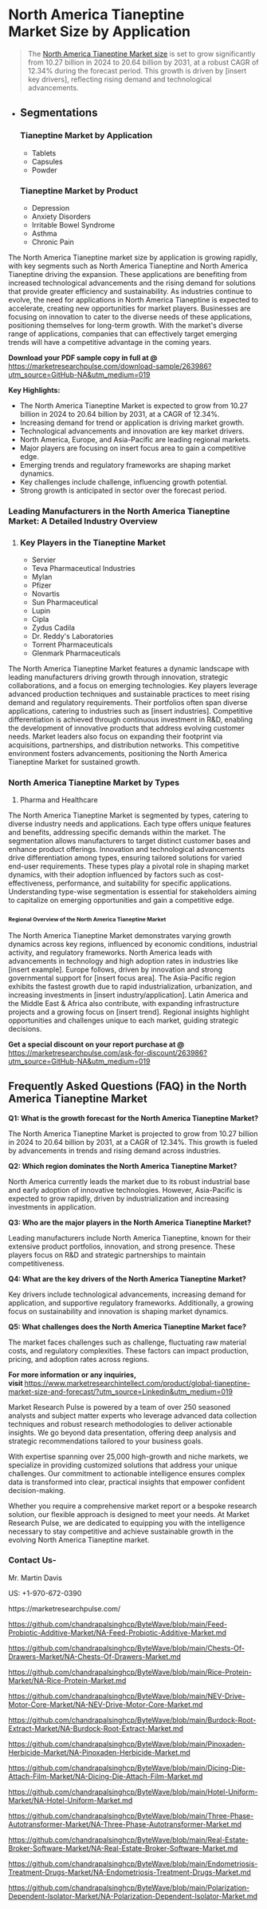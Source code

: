 


<h1>North America Tianeptine Market&nbsp;Size by Application</h1><blockquote><p>The <a href="https://marketresearchpulse.com/download-sample/263986?utm_source=GitHub-NA&amp;utm_medium=019">North America Tianeptine Market size</a> is set to grow significantly from 10.27 billion in 2024 to 20.64 billion by 2031, at a robust CAGR of 12.34% during the forecast period. This growth is driven by [insert key drivers], reflecting rising demand and technological advancements.</p></blockquote><ul><li><h2>Segmentations</h2><h3>Tianeptine Market by Application</h3><ul><li>Tablets</li><li> Capsules</li><li> Powder</li></ul><h3>Tianeptine Market by Product</h3><ul><li>Depression</li><li> Anxiety Disorders</li><li> Irritable Bowel Syndrome</li><li> Asthma</li><li> Chronic Pain</li></ul></li></ul><p>The North America Tianeptine market size by application is growing rapidly, with key segments such as North America Tianeptine and North America Tianeptine driving the expansion. These applications are benefiting from increased technological advancements and the rising demand for solutions that provide greater efficiency and sustainability. As industries continue to evolve, the need for applications in North America Tianeptine is expected to accelerate, creating new opportunities for market players. Businesses are focusing on innovation to cater to the diverse needs of these applications, positioning themselves for long-term growth. With the market's diverse range of applications, companies that can effectively target emerging trends will have a competitive advantage in the coming years.</p><p><strong>Download your PDF sample copy in full at @ </strong><a href="https://marketresearchpulse.com/download-sample/263986?utm_source=GitHub-NA&amp;utm_medium=019">https://marketresearchpulse.com/download-sample/263986?utm_source=GitHub-NA&amp;utm_medium=019</a></p><p><strong>Key Highlights: </strong></p><ul><li>The North America Tianeptine Market is expected to grow from 10.27 billion in 2024 to 20.64 billion by 2031, at a CAGR of 12.34%.</li><li>Increasing demand for trend or application is driving market growth.</li><li>Technological advancements and innovation are key market drivers.</li><li>North America, Europe, and Asia-Pacific are leading regional markets.</li><li>Major players are focusing on insert focus area to gain a competitive edge.</li><li>Emerging trends and regulatory frameworks are shaping market dynamics.</li><li>Key challenges include challenge, influencing growth potential.</li><li>Strong growth is anticipated in sector over the forecast period.</li></ul><h3>Leading Manufacturers in the North America Tianeptine Market: A Detailed Industry Overview</h3><ol><li><h3>Key Players in the Tianeptine Market </h3><ul><li>Servier</li><li> Teva Pharmaceutical Industries</li><li> Mylan</li><li> Pfizer</li><li> Novartis</li><li> Sun Pharmaceutical</li><li> Lupin</li><li> Cipla</li><li> Zydus Cadila</li><li> Dr. Reddy's Laboratories</li><li> Torrent Pharmaceuticals</li><li> Glenmark Pharmaceuticals</li></ul></li></ol><div class="flex max-w-full flex-col flex-grow"><div class="min-h-8 text-message flex w-full flex-col items-end gap-2 whitespace-normal break-words [.text-message+&amp;]:mt-5" dir="auto" data-message-author-role="assistant" data-message-id="fd8432e4-4910-450d-b182-61b7bfb0a01f" data-message-model-slug="gpt-4o"><div class="flex w-full flex-col gap-1 empty:hidden first:pt-[3px]"><div class="markdown prose w-full break-words dark:prose-invert light"><p>The North America Tianeptine Market features a dynamic landscape with leading manufacturers driving growth through innovation, strategic collaborations, and a focus on emerging technologies. Key players leverage advanced production techniques and sustainable practices to meet rising demand and regulatory requirements. Their portfolios often span diverse applications, catering to industries such as [insert industries]. Competitive differentiation is achieved through continuous investment in R&amp;D, enabling the development of innovative products that address evolving customer needs. Market leaders also focus on expanding their footprint via acquisitions, partnerships, and distribution networks. This competitive environment fosters advancements, positioning the North America Tianeptine Market for sustained growth.</p></div></div></div></div><h3>North America Tianeptine Market by Types</h3><ol><li>Pharma and Healthcare</li></ol><div class="flex max-w-full flex-col flex-grow"><div class="min-h-8 text-message flex w-full flex-col items-end gap-2 whitespace-normal break-words [.text-message+&amp;]:mt-5" dir="auto" data-message-author-role="assistant" data-message-id="084470be-0bb7-4664-bddf-5156b4f41249" data-message-model-slug="gpt-4o-mini"><div class="flex w-full flex-col gap-1 empty:hidden first:pt-[3px]"><div class="markdown prose w-full break-words dark:prose-invert light"><p>The North America Tianeptine Market is segmented by types, catering to diverse industry needs and applications. Each type offers unique features and benefits, addressing specific demands within the market. The segmentation allows manufacturers to target distinct customer bases and enhance product offerings. Innovation and technological advancements drive differentiation among types, ensuring tailored solutions for varied end-user requirements. These types play a pivotal role in shaping market dynamics, with their adoption influenced by factors such as cost-effectiveness, performance, and suitability for specific applications. Understanding type-wise segmentation is essential for stakeholders aiming to capitalize on emerging opportunities and gain a competitive edge.</p></div></div></div></div><h3><span style="font-size: 11px;">Regional Overview of the North America Tianeptine Market</span></h3><div class="flex max-w-full flex-col flex-grow"><div class="min-h-8 text-message flex w-full flex-col items-end gap-2 whitespace-normal break-words [.text-message+&amp;]:mt-5" dir="auto" data-message-author-role="assistant" data-message-id="e9038762-ce64-4e30-91c9-9bd413514231" data-message-model-slug="gpt-4o-mini"><div class="flex w-full flex-col gap-1 empty:hidden first:pt-[3px]"><div class="markdown prose w-full break-words dark:prose-invert light"><p>The North America Tianeptine Market demonstrates varying growth dynamics across key regions, influenced by economic conditions, industrial activity, and regulatory frameworks. North America leads with advancements in technology and high adoption rates in industries like [insert example]. Europe follows, driven by innovation and strong governmental support for [insert focus area]. The Asia-Pacific region exhibits the fastest growth due to rapid industrialization, urbanization, and increasing investments in [insert industry/application]. Latin America and the Middle East &amp; Africa also contribute, with expanding infrastructure projects and a growing focus on [insert trend]. Regional insights highlight opportunities and challenges unique to each market, guiding strategic decisions.</p></div></div></div></div><p><strong>Get a special discount on your report purchase at @ </strong><a href="https://marketresearchpulse.com/ask-for-discount/263986?utm_source=GitHub-NA&amp;utm_medium=019">https://marketresearchpulse.com/ask-for-discount/263986?utm_source=GitHub-NA&amp;utm_medium=019</a></p><h2>Frequently Asked Questions (FAQ) in the North America Tianeptine Market</h2><p><strong>Q1: What is the growth forecast for the North America Tianeptine Market?</strong></p><p>The North America Tianeptine Market is projected to grow from 10.27 billion in 2024 to 20.64 billion by 2031, at a CAGR of 12.34%. This growth is fueled by advancements in trends and rising demand across industries.</p><p><strong>Q2: Which region dominates the North America Tianeptine Market?</strong></p><p>North America currently leads the market due to its robust industrial base and early adoption of innovative technologies. However, Asia-Pacific is expected to grow rapidly, driven by industrialization and increasing investments in application.</p><p><strong>Q3: Who are the major players in the North America Tianeptine Market?</strong></p><p>Leading manufacturers include North America Tianeptine, known for their extensive product portfolios, innovation, and strong presence. These players focus on R&amp;D and strategic partnerships to maintain competitiveness.</p><p><strong>Q4: What are the key drivers of the North America Tianeptine Market?</strong></p><p>Key drivers include technological advancements, increasing demand for application, and supportive regulatory frameworks. Additionally, a growing focus on sustainability and innovation is shaping market dynamics.</p><p><strong>Q5: What challenges does the North America Tianeptine Market face?</strong></p><p>The market faces challenges such as challenge, fluctuating raw material costs, and regulatory complexities. These factors can impact production, pricing, and adoption rates across regions.</p><p><strong>For more information or any inquiries, visit&nbsp;</strong><a href="https://www.marketresearchintellect.com/product/global-tianeptine-market-size-and-forecast/?utm_source=Linkedin&utm_medium=019">https://www.marketresearchintellect.com/product/global-tianeptine-market-size-and-forecast/?utm_source=Linkedin&utm_medium=019</a></p><p>Market Research Pulse is powered by a team of over 250 seasoned analysts and subject matter experts who leverage advanced data collection techniques and robust research methodologies to deliver actionable insights. We go beyond data presentation, offering deep analysis and strategic recommendations tailored to your business goals.</p><p>With expertise spanning over 25,000 high-growth and niche markets, we specialize in providing customized solutions that address your unique challenges. Our commitment to actionable intelligence ensures complex data is transformed into clear, practical insights that empower confident decision-making.</p><p>Whether you require a comprehensive market report or a bespoke research solution, our flexible approach is designed to meet your needs. At Market Research Pulse, we are dedicated to equipping you with the intelligence necessary to stay competitive and achieve sustainable growth in the evolving North America Tianeptine market.</p><h3><strong>Contact Us-</strong></h3><p>Mr. Martin Davis</p><p>US: +1-970-672-0390</p><p>https://marketresearchpulse.com/</p><p><a href="https://github.com/chandrapalsinghcp/ByteWave/blob/main/Feed-Probiotic-Additive-Market/NA-Feed-Probiotic-Additive-Market.md">https://github.com/chandrapalsinghcp/ByteWave/blob/main/Feed-Probiotic-Additive-Market/NA-Feed-Probiotic-Additive-Market.md</a></p><p><a href="https://github.com/chandrapalsinghcp/ByteWave/blob/main/Chests-Of-Drawers-Market/NA-Chests-Of-Drawers-Market.md">https://github.com/chandrapalsinghcp/ByteWave/blob/main/Chests-Of-Drawers-Market/NA-Chests-Of-Drawers-Market.md</a></p><p><a href="https://github.com/chandrapalsinghcp/ByteWave/blob/main/Rice-Protein-Market/NA-Rice-Protein-Market.md">https://github.com/chandrapalsinghcp/ByteWave/blob/main/Rice-Protein-Market/NA-Rice-Protein-Market.md</a></p><p><a href="https://github.com/chandrapalsinghcp/ByteWave/blob/main/NEV-Drive-Motor-Core-Market/NA-NEV-Drive-Motor-Core-Market.md">https://github.com/chandrapalsinghcp/ByteWave/blob/main/NEV-Drive-Motor-Core-Market/NA-NEV-Drive-Motor-Core-Market.md</a></p><p><a href="https://github.com/chandrapalsinghcp/ByteWave/blob/main/Burdock-Root-Extract-Market/NA-Burdock-Root-Extract-Market.md">https://github.com/chandrapalsinghcp/ByteWave/blob/main/Burdock-Root-Extract-Market/NA-Burdock-Root-Extract-Market.md</a></p><p><a href="https://github.com/chandrapalsinghcp/ByteWave/blob/main/Pinoxaden-Herbicide-Market/NA-Pinoxaden-Herbicide-Market.md">https://github.com/chandrapalsinghcp/ByteWave/blob/main/Pinoxaden-Herbicide-Market/NA-Pinoxaden-Herbicide-Market.md</a></p><p><a href="https://github.com/chandrapalsinghcp/ByteWave/blob/main/Dicing-Die-Attach-Film-Market/NA-Dicing-Die-Attach-Film-Market.md">https://github.com/chandrapalsinghcp/ByteWave/blob/main/Dicing-Die-Attach-Film-Market/NA-Dicing-Die-Attach-Film-Market.md</a></p><p><a href="https://github.com/chandrapalsinghcp/ByteWave/blob/main/Hotel-Uniform-Market/NA-Hotel-Uniform-Market.md">https://github.com/chandrapalsinghcp/ByteWave/blob/main/Hotel-Uniform-Market/NA-Hotel-Uniform-Market.md</a></p><p><a href="https://github.com/chandrapalsinghcp/ByteWave/blob/main/Three-Phase-Autotransformer-Market/NA-Three-Phase-Autotransformer-Market.md">https://github.com/chandrapalsinghcp/ByteWave/blob/main/Three-Phase-Autotransformer-Market/NA-Three-Phase-Autotransformer-Market.md</a></p><p><a href="https://github.com/chandrapalsinghcp/ByteWave/blob/main/Real-Estate-Broker-Software-Market/NA-Real-Estate-Broker-Software-Market.md">https://github.com/chandrapalsinghcp/ByteWave/blob/main/Real-Estate-Broker-Software-Market/NA-Real-Estate-Broker-Software-Market.md</a></p><p><a href="https://github.com/chandrapalsinghcp/ByteWave/blob/main/Endometriosis-Treatment-Drugs-Market/NA-Endometriosis-Treatment-Drugs-Market.md">https://github.com/chandrapalsinghcp/ByteWave/blob/main/Endometriosis-Treatment-Drugs-Market/NA-Endometriosis-Treatment-Drugs-Market.md</a></p><p><a href="https://github.com/chandrapalsinghcp/ByteWave/blob/main/Polarization-Dependent-Isolator-Market/NA-Polarization-Dependent-Isolator-Market.md">https://github.com/chandrapalsinghcp/ByteWave/blob/main/Polarization-Dependent-Isolator-Market/NA-Polarization-Dependent-Isolator-Market.md</a></p>
